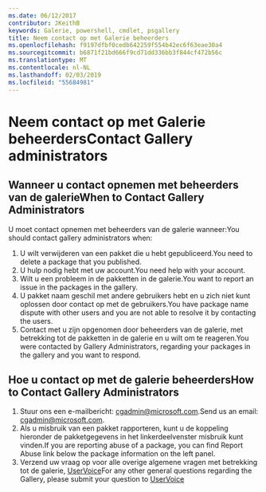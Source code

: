 ```yaml
---
ms.date: 06/12/2017
contributor: JKeithB
keywords: Galerie, powershell, cmdlet, psgallery
title: Neem contact op met Galerie beheerders
ms.openlocfilehash: f9197dfbf0cedb642259f554b42ec6f63eae30a4
ms.sourcegitcommit: b6871f21bd666f9cd71dd336bb3f844cf472b56c
ms.translationtype: MT
ms.contentlocale: nl-NL
ms.lasthandoff: 02/03/2019
ms.locfileid: "55684981"
---
```

# <a name="contact-gallery-administrators"></a><span data-ttu-id="f037f-103">Neem contact op met Galerie beheerders</span><span class="sxs-lookup"><span data-stu-id="f037f-103">Contact Gallery administrators</span></span>

## <a name="when-to-contact-gallery-administrators"></a><span data-ttu-id="f037f-104">Wanneer u contact opnemen met beheerders van de galerie</span><span class="sxs-lookup"><span data-stu-id="f037f-104">When to Contact Gallery Administrators</span></span>

<span data-ttu-id="f037f-105">U moet contact opnemen met beheerders van de galerie wanneer:</span><span class="sxs-lookup"><span data-stu-id="f037f-105">You should contact gallery administrators when:</span></span>

1. <span data-ttu-id="f037f-106">U wilt verwijderen van een pakket die u hebt gepubliceerd.</span><span class="sxs-lookup"><span data-stu-id="f037f-106">You need to delete a package that you published.</span></span>
2. <span data-ttu-id="f037f-107">U hulp nodig hebt met uw account.</span><span class="sxs-lookup"><span data-stu-id="f037f-107">You need help with your account.</span></span>
3. <span data-ttu-id="f037f-108">Wilt u een probleem in de pakketten in de galerie.</span><span class="sxs-lookup"><span data-stu-id="f037f-108">You want to report an issue in the packages in the gallery.</span></span>
4. <span data-ttu-id="f037f-109">U pakket naam geschil met andere gebruikers hebt en u zich niet kunt oplossen door contact op met de gebruikers.</span><span class="sxs-lookup"><span data-stu-id="f037f-109">You have package name dispute with other users and you are not able to resolve it by contacting the users.</span></span>
5. <span data-ttu-id="f037f-110">Contact met u zijn opgenomen door beheerders van de galerie, met betrekking tot de pakketten in de galerie en u wilt om te reageren.</span><span class="sxs-lookup"><span data-stu-id="f037f-110">You were contacted by Gallery Administrators, regarding your packages in the gallery and you want to respond.</span></span>

## <a name="how-to-contact-gallery-administrators"></a><span data-ttu-id="f037f-111">Hoe u contact op met de galerie beheerders</span><span class="sxs-lookup"><span data-stu-id="f037f-111">How to Contact Gallery Administrators</span></span>

1. <span data-ttu-id="f037f-112">Stuur ons een e-mailbericht: cgadmin@microsoft.com.</span><span class="sxs-lookup"><span data-stu-id="f037f-112">Send us an email: cgadmin@microsoft.com.</span></span>
2. <span data-ttu-id="f037f-113">Als u misbruik van een pakket rapporteren, kunt u de koppeling hieronder de pakketgegevens in het linkerdeelvenster misbruik kunt vinden.</span><span class="sxs-lookup"><span data-stu-id="f037f-113">If you are reporting abuse of a package, you can find Report Abuse link below the package information on the left panel.</span></span>
3. <span data-ttu-id="f037f-114">Verzend uw vraag op voor alle overige algemene vragen met betrekking tot de galerie, [UserVoice](http://windowsserver.uservoice.com/forums/301869-powershell)</span><span class="sxs-lookup"><span data-stu-id="f037f-114">For any other general questions regarding the Gallery, please submit your question to [UserVoice](http://windowsserver.uservoice.com/forums/301869-powershell)</span></span>
